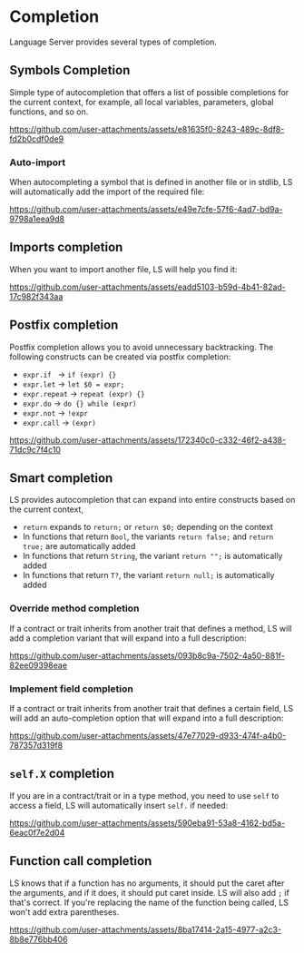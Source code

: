 # Completion

Language Server provides several types of completion.

## Symbols Completion

Simple type of autocompletion that offers a list of possible completions for the current context, for example,
all local variables, parameters, global functions, and so on.

https://github.com/user-attachments/assets/e81635f0-8243-489c-8df8-fd2b0cdf0de9

### Auto-import

When autocompleting a symbol that is defined in another file or in stdlib, LS will automatically add the import of the
required file:

https://github.com/user-attachments/assets/e49e7cfe-57f6-4ad7-bd9a-9798a1eea9d8

## Imports completion

When you want to import another file, LS will help you find it:

https://github.com/user-attachments/assets/eadd5103-b59d-4b41-82ad-17c982f343aa

## Postfix completion

Postfix completion allows you to avoid unnecessary backtracking. The following constructs can be created via postfix
completion:

- `expr.if ` -> `if (expr) {}`
- `expr.let` -> `let $0 = expr;`
- `expr.repeat` -> `repeat (expr) {}`
- `expr.do` -> `do {} while (expr)`
- `expr.not` -> `!expr`
- `expr.call` -> `(expr)`

https://github.com/user-attachments/assets/172340c0-c332-46f2-a438-71dc9c7f4c10

## Smart completion

LS provides autocompletion that can expand into entire constructs based on the current context,

- `return` expands to `return;` or `return $0;` depending on the context
- In functions that return `Bool`, the variants `return false;` and `return true;` are automatically added
- In functions that return `String`, the variant `return "";` is automatically added
- In functions that return `T?`, the variant `return null;` is automatically added

### Override method completion

If a contract or trait inherits from another trait that defines a method, LS will add a completion variant that will
expand into a full description:

https://github.com/user-attachments/assets/093b8c9a-7502-4a50-881f-82ee09398eae

### Implement field completion

If a contract or trait inherits from another trait that defines a certain field, LS will add an auto-completion option
that will expand into a full description:

https://github.com/user-attachments/assets/47e77029-d933-474f-a4b0-787357d319f8

## `self.X` completion

If you are in a contract/trait or in a type method, you need to use `self` to access a field, LS will automatically
insert `self.` if needed:

https://github.com/user-attachments/assets/590eba91-53a8-4162-bd5a-6eac0f7e2d04

## Function call completion

LS knows that if a function has no arguments, it should put the caret after the arguments, and if it does, it should put
caret inside. LS will also add `;` if that's correct. If you're replacing the name of the function being called, LS
won't add extra parentheses.

https://github.com/user-attachments/assets/8ba17414-2a15-4977-a2c3-8b8e776bb406
